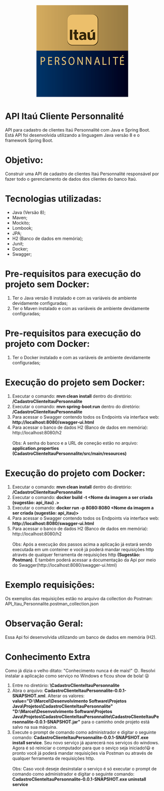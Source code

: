 <h1 align="center">
    <img alt="ItauPersonnalite" title="#ItauPersonnalite" src="./logo_itau_personnalite.png" />
</h1>


# API Itaú Cliente Personnalité
API para cadastro de clientes Itaú Personnalité com Java e Spring Boot. Está API foi desenvolvida utilizando a linguagem Java versão 8 e o framework Spring Boot.

# Objetivo:
Construir uma API de cadastro de clientes Itaú Personnalité responsável por fazer todo o gerenciamento de dados dos clientes do banco Itaú.

# Tecnologias utilizadas: 
* Java (Versão 8); 
* Maven;
* Mockito;
* Lombook;
* JPA;
* H2 (Banco de dados em memória);
* Junit;
* Docker;
* Swagger;

# Pre-requisitos para execução do projeto sem Docker:
1. Ter o Java versão 8 instalado e com as variáveis de ambiente devidamente configuradas;
2. Ter o Maven instalado e com as variáveis de ambiente devidamente configuradas;

# Pre-requisitos para execução do projeto com Docker:
1. Ter o Docker instalado e com as variáveis de ambiente devidamente configuradas;

# Execução do projeto sem Docker:
1. Executar o comando: <b>mvn clean install</b> dentro do diretório: <b>/CadastroClienteItauPersonnalite</b>
2. Executar o comando: <b>mvn spring-boot:run</b> dentro do diretório: <b>/CadastroClienteItauPersonnalite</b>
3. Para acessar o Swagger contendo todos os Endpoints via interface web: <b>http://localhost:8080/swagger-ui.html</b>
4. Para acessar o banco de dados H2 (Banco de dados em memória): http://localhost:8080/h2
<br></br>
Obs: A senha do banco e a URL de coneção estão no arquivo: <b>application.properties (CadastroClienteItauPersonnalite/src/main/resources)</b>

# Execução do projeto com Docker:
1. Executar o comando: <b>mvn clean install</b> dentro do diretório: <b>/CadastroClienteItauPersonnalite</b>
2. Executar o comando: <b>docker build -t <Nome da imagem a ser criada (sugestão: api_itau) .></b>
3. Executar o comando: <b>docker run -p 8080:8080 <Nome da imagem a ser criada (sugestão: api_itau)></b>
4. Para acessar o Swagger contendo todos os Endpoints via interface web: <b>http://localhost:8080/swagger-ui.html</b>
5. Para acessar o banco de dados H2 (Banco de dados em memória): http://localhost:8080/h2
<br></br>
Obs: Após a execução dos passos acima a aplicação já estará sendo executada em um conteiner e você já poderá mandar requisições http através de qualquer
ferramenta de requisições http <b>(Sugestão: Postman)</b>. E também poderá acessar a documentação da Api por meio do Swagger(http://localhost:8080/swagger-ui.html)

# Exemplo requisições:
Os exemplos das requisições estão no arquivo da collection do Postman: API_Itau_Personnalite.postman_collection.json

# Observação Geral:
Essa Api foi desenvolvida utilizando um banco de dados em memória (H2).

# Conhecimento Extra
Como já dizia o velho ditato: "Conhecimento nunca é de mais!" :blush:. Resolvi instalar a aplicação como serviço no Windows e ficou show de bola! :stuck_out_tongue_winking_eye:

1. Entre no diretório: <b>\CadastroClienteItauPersonnalite</b>
2. Abra o arquivo: <b>CadastroClienteItauPersonnalite-0.0.1-SNAPSHOT.xml</b>. Alterar os valores: 
<b>value="D:\Marcel\Desenvolvimento Software\Projetos Java\Projetos\CadastroClienteItauPersonnalite"</b> <b>"D:\Marcel\Desenvolvimento Software\Projetos Java\Projetos\CadastroClienteItauPersonnalite\CadastroClienteItauPersonnalite-0.0.1-SNAPSHOT.jar"</b>
para o caminho onde projeto está salvo na sua máquina.
3. Execute o prompt de comando como administrador e digitar o seguinte comando: <b>CadastroClienteItauPersonnalite-0.0.1-SNAPSHOT.exe install service</b>. Seu novo serviço já aparecerá nos serviços do windows.
Agora é só reiniciar o computador para que o seviço seja iniciado!:smiley: e pronto você já poderá mandar requisições via Postman ou através de qualquer
ferramenta de requisições http.
<br></br>
Obs: Caso você deseje desinstalar o serviço é só executar o prompt de comando como administrador e digitar o seguinte comando: 
<b>CadastroClienteItauPersonnalite-0.0.1-SNAPSHOT.exe uninstall service</b>
